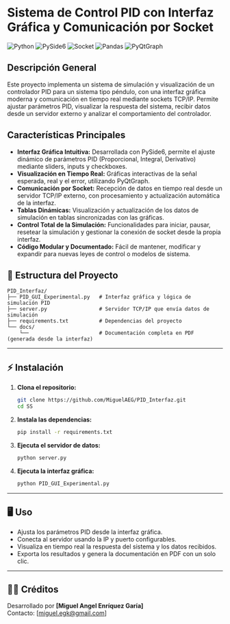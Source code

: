 # Sistema de Control PID con Interfaz Gráfica y Comunicación por Socket

![Python](https://img.shields.io/badge/Python-3.9%2B-blue)
![PySide6](https://img.shields.io/badge/PySide6-GUI-green)
![Socket](https://img.shields.io/badge/Socket-TCP/IP-orange)
![Pandas](https://img.shields.io/badge/Pandas-Data-yellow)
![PyQtGraph](https://img.shields.io/badge/PyQtGraph-Plotting-purple)

## Descripción General

Este proyecto implementa un sistema de simulación y visualización de un controlador PID para un sistema tipo péndulo, con una interfaz gráfica moderna y comunicación en tiempo real mediante sockets TCP/IP. Permite ajustar parámetros PID, visualizar la respuesta del sistema, recibir datos desde un servidor externo y analizar el comportamiento del controlador.

## Características Principales

- **Interfaz Gráfica Intuitiva:** Desarrollada con PySide6, permite el ajuste dinámico de parámetros PID (Proporcional, Integral, Derivativo) mediante sliders, inputs y checkboxes.
- **Visualización en Tiempo Real:** Gráficas interactivas de la señal esperada, real y el error, utilizando PyQtGraph.
- **Comunicación por Socket:** Recepción de datos en tiempo real desde un servidor TCP/IP externo, con procesamiento y actualización automática de la interfaz.
- **Tablas Dinámicas:** Visualización y actualización de los datos de simulación en tablas sincronizadas con las gráficas.
- **Control Total de la Simulación:** Funcionalidades para iniciar, pausar, resetear la simulación y gestionar la conexión de socket desde la propia interfaz.
- **Código Modular y Documentado:** Fácil de mantener, modificar y expandir para nuevas leyes de control o modelos de sistema.

## 📁 Estructura del Proyecto

```
PID_Interfaz/
├── PID_GUI_Experimental.py   # Interfaz gráfica y lógica de simulación PID
├── server.py                 # Servidor TCP/IP que envía datos de simulación
├── requirements.txt          # Dependencias del proyecto
└── docs/
    └──                       # Documentación completa en PDF (generada desde la interfaz)
```

---

## ⚡ Instalación

1. **Clona el repositorio:**
   ```sh
   git clone https://github.com/MiguelAEG/PID_Interfaz.git
   cd SS
   ```

2. **Instala las dependencias:**
   ```sh
   pip install -r requirements.txt
   ```

3. **Ejecuta el servidor de datos:**
   ```sh
   python server.py
   ```

4. **Ejecuta la interfaz gráfica:**
   ```sh
   python PID_GUI_Experimental.py
   ```

---

## 🖥️ Uso

- Ajusta los parámetros PID desde la interfaz gráfica.
- Conecta al servidor usando la IP y puerto configurables.
- Visualiza en tiempo real la respuesta del sistema y los datos recibidos.
- Exporta los resultados y genera la documentación en PDF con un solo clic.

---


## 👨‍💻 Créditos

Desarrollado por **[Miguel Angel Enríquez Garía]**  
Contacto: [miguel.egk@gmail.com]

